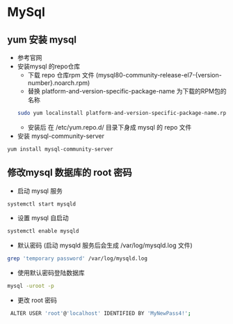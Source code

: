 # MySql

## yum 安装 mysql
  * 参考官网
  * 安装mysql 的repo仓库
    * 下载 repo 仓库rpm 文件 (mysql80-community-release-el7-{version-number}.noarch.rpm)
    * 替换 platform-and-version-specific-package-name 为下载的RPM包的名称
    ```bash
    sudo yum localinstall platform-and-version-specific-package-name.rpm
    ```
    * 安装后 在 /etc/yum.repo.d/ 目录下身成 mysql 的 repo 文件
  * 安装 mysql-community-server
  ```bash
  yum install mysql-community-server
  ```
## 修改mysql 数据库的 root 密码  
  * 启动 mysql 服务
  ```bash
  systemctl start mysqld
  ```
  * 设置 mysql 自启动
  ```bash
  systemctl enable mysqld
  ```
  * 默认密码 (启动 mysqld 服务后会生成 /var/log/mysqld.log 文件)
  ```bash
  grep 'temporary password' /var/log/mysqld.log
  ```
  * 使用默认密码登陆数据库
  ```bash
  mysql -uroot -p
  ```
  * 更改 root 密码
  ```bash
   ALTER USER 'root'@'localhost' IDENTIFIED BY 'MyNewPass4!';
  ```
  
  